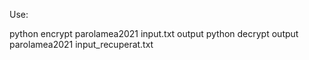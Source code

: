 Use:

python encrypt parolamea2021 input.txt output
python decrypt output parolamea2021 input_recuperat.txt
